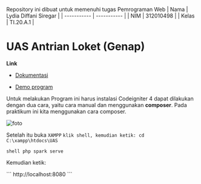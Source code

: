 Repository ini dibuat untuk memenuhi tugas Pemrograman Web
| Nama      | Lydia Diffani Siregar  |
| ----------- | ----------- |
| NIM     | 312010498       |
| Kelas   | TI.20.A.1        |
# UAS Antrian Loket (Genap)
<b>Link</b>

- [Dokumentasi]()

- [Demo program](http://antriansistemlydia.epizy.com/)


<p>Untuk melakukan Program ini harus instalasi Codeigniter 4 dapat dilakukan dengan dua cara, yaitu cara manual dan menggunakan <b>composer</b>. Pada praktikum ini kita menggunakan cara composer.</p>

![foto](foto/XAMPP.PNG)

Setelah itu buka ``XAMPP``
```klik shell, kemudian ketik: cd C:\xampp\htdocs\UAS ```

```shell php spark serve ```

<p>Kemudian ketik:</p> 
``` http://localhost:8080 ```